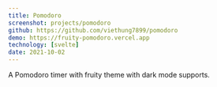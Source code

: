 ```yaml
---
title: Pomodoro
screenshot: projects/pomodoro
github: https://github.com/viethung7899/pomodoro
demo: https://fruity-pomodoro.vercel.app
technology: [svelte]
date: 2021-10-02
---
```


A Pomodoro timer with fruity theme with dark mode supports.
